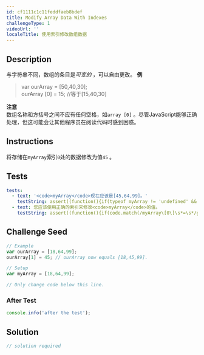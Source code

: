 ```yaml
---
id: cf1111c1c11feddfaeb8bdef
title: Modify Array Data With Indexes
challengeType: 1
videoUrl: ''
localeTitle: 使用索引修改数组数据
---
```


## Description
<section id="description">与字符串不同，数组的条目是<dfn>可变的</dfn> ，可以自由更改。 <strong>例</strong> <blockquote> var ourArray = [50,40,30]; <br> ourArray [0] = 15; //等于[15,40,30] </blockquote> <strong>注意</strong> <br>数组名称和方括号之间不应有任何空格，如<code>array [0]</code> 。尽管JavaScript能够正确处理，但这可能会让其他程序员在阅读代码时感到困惑。 </section>

## Instructions
<section id="instructions">将存储在<code>myArray</code>索引<code>0</code>处的数据修改为值<code>45</code> 。 </section>

## Tests
<section id='tests'>

```yml
tests:
  - text: '<code>myArray</code>现在应该是[45,64,99]。'
    testString: assert((function(){if(typeof myArray != 'undefined' && myArray[0] == 45 && myArray[1] == 64 && myArray[2] == 99){return true;}else{return false;}})(), '<code>myArray</code> should now be [45,64,99].');
  - text: 您应该使用正确的索引来修改<code>myArray</code>的值。
    testString: assert((function(){if(code.match(/myArray\[0\]\s*=\s*/g)){return true;}else{return false;}})(), 'You should be using correct index to modify the value in <code>myArray</code>.');

```

</section>

## Challenge Seed
<section id='challengeSeed'>

<div id='js-seed'>

```js
// Example
var ourArray = [18,64,99];
ourArray[1] = 45; // ourArray now equals [18,45,99].

// Setup
var myArray = [18,64,99];

// Only change code below this line.

```

</div>


### After Test
<div id='js-teardown'>

```js
console.info('after the test');
```

</div>

</section>

## Solution
<section id='solution'>

```js
// solution required
```
</section>
